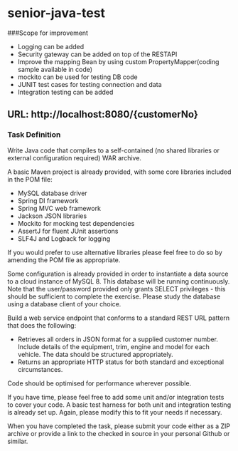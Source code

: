 # senior-java-test

###Scope for improvement

* Logging can be added
* Security gateway can be added on top of the RESTAPI 
* Improve the mapping Bean by using custom PropertyMapper(coding sample available in code)
* mockito can be used for testing DB code
* JUNIT test cases for testing connection and data 
* Integration testing can be added
## URL: http://localhost:8080/{customerNo}
### Task Definition

Write Java code that compiles to a self-contained (no shared libraries or external configuration required)  WAR archive.

A basic Maven project is already provided, with some core libraries included in the POM file:

* MySQL database driver
* Spring DI framework 
* Spring MVC web framework
* Jackson JSON libraries 
* Mockito for mocking test dependencies
* AssertJ for fluent JUnit assertions
* SLF4J and Logback for logging

If you would prefer to use alternative libraries please feel free to do so by amending the POM file as appropriate.

Some configuration is already provided in order to instantiate a data source to a cloud instance of MySQL 8.  This database will be running continuously.  Note that the user/password provided only grants SELECT privileges - this should be sufficient to complete the exercise.  Please study the database using a database client of your choice.

Build a web service endpoint that conforms to a standard REST URL pattern that does the following: 

* Retrieves all orders in JSON format for a supplied customer number.  Include details of the equipment, trim, engine and model for each vehicle.  The data should be structured appropriately.
* Returns an appropriate HTTP status for both standard and exceptional circumstances.

Code should be optimised for performance wherever possible.

If you have time, please feel free to add some unit and/or integration tests to cover your code.  A basic test harness for both unit and integration testing is already set up.  Again, please modify this to fit your needs if necessary.

When you have completed the task, please submit your code either as a ZIP archive or provide a link to the checked in source in your personal Github or similar.
